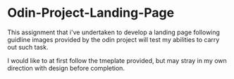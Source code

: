 # Odin-Project-Landing-Page

This assignment that i've undertaken to develop a landing page following guidline images provided by the odin project will test my abilities to carry out such task.

I would like to at first follow the tmeplate provided, but may stray in my own direction with design before completion.